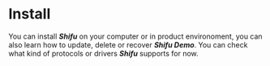 # Install

You can install ***Shifu*** on your computer or in product environoment, you can also learn how to update, delete or recover ***Shifu Demo***. You can check what kind of protocols or drivers ***Shifu*** supports for now.
